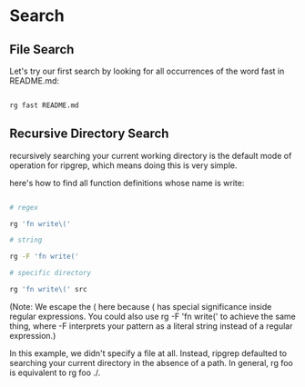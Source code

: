 # Search

## File Search

Let's try our first search by looking for all occurrences of the word fast in README.md:

```sh

rg fast README.md

```

## Recursive Directory Search

recursively searching your current working directory is the default mode of operation for ripgrep, which means doing this is very simple.

here's how to find all function definitions whose name is write:

```sh

# regex

rg 'fn write\('

# string

rg -F 'fn write('

# specific directory

rg 'fn write\(' src

```

(Note: We escape the ( here because ( has special significance inside regular expressions. You could also use rg -F 'fn write(' to achieve the same thing, where -F interprets your pattern as a literal string instead of a regular expression.)

In this example, we didn't specify a file at all. Instead, ripgrep defaulted to searching your current directory in the absence of a path. In general, rg foo is equivalent to rg foo ./.
